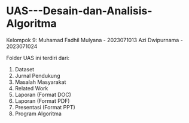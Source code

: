 # UAS---Desain-dan-Analisis-Algoritma
Kelompok 9:
Muhamad Fadhil Mulyana - 2023071013
Azi Dwipurnama - 2023071024

Folder UAS ini terdiri dari:
1. Dataset
2. Jurnal Pendukung
3. Masalah Masyarakat
4. Related Work
5. Laporan (Format DOC)
6. Laporan (Format PDF)
7. Presentasi (Format PPT)
8. Program Algoritma

